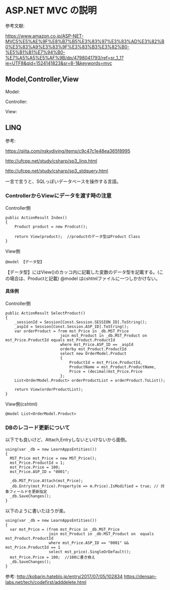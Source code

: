 # ASP.NET MVC の説明

参考文献:

https://www.amazon.co.jp/ASP-NET-MVC5%E5%AE%9F%E8%B7%B5%E3%83%97%E3%83%AD%E3%82%B0%E3%83%A9%E3%83%9F%E3%83%B3%E3%82%B0-%E5%B1%B1%E7%94%B0-%E7%A5%A5%E5%AF%9B/dp/4798041793/ref=sr_1_1?ie=UTF8&qid=1524141823&sr=8-1&keywords=mvc

## Model,Controller,View

Model:

Controller:

View:


## LINQ

参考:

https://qiita.com/nskydiving/items/c9c47c1e48ea365f8995

http://ufcpp.net/study/csharp/sp3_linq.html

http://ufcpp.net/study/csharp/sp3_stdquery.html

一言で言うと、SQLっぽいデータベースを操作する言語。


### ControllerからViewにデータを渡す時の注意

Controller側

```
public ActionResult Index()
{
    Product product = new Prodcut();

    return View(product);  //productのデータ型はProduct Class
}
```

View側

```
@model 【データ型】
```

【データ型】にはView()のカッコ内に記載した変数のデータ型を記載する。(この場合は、Productと記載)
@model はcshtmlファイルに一つしかかけない。

#### 具体例

Controller側

```
public ActionResult SelectProduct()
{
    _sessionId = Session[Const.Session.SESSION_ID].ToString();
    _aspId = Session[Const.Session.ASP_ID].ToString();
    var orderProduct = from mst_Price in _db.MST_Price
                        join mst_Product in _db.MST_Product on mst_Price.ProductId equals mst_Product.ProductId
                        where mst_Price.ASP_ID == _aspId
                        orderby mst_Product.ProductId
                        select new OrderModel.Product
                        {
                            ProductId = mst_Price.ProductId,
                            ProductName = mst_Product.ProductName,
                            Price = (decimal)mst_Price.Price
                        };
    List<OrderModel.Product> orderProductList = orderProduct.ToList();

    return View(orderProductList);
}
```

View側(cshtml)

```
@model List<OrderModel.Product>
```


### DBのレコード更新について

以下でも良いけど、Attach,Entryしないといけないから面倒。

```
using(var _db = new LearnAppsEntities())
{
  MST_Price mst_Price = new MST_Price();
  mst_Price.ProductId = 1;
  mst_Price.Price = 100;
  mst_Price.ASP_ID = "0001";

  _db.MST_Price.Attach(mst_Price);
  _db.Entry(mst_Price).Property(m => m.Price).IsModified = true; // 対象フィールドを更新指定
  _db.SaveChanges();
}

```


以下のように書いたほうが楽。

```
using(var _db = new LearnAppsEntities())
{
  var mst_Price = (from mst_Price in _db.MST_Price
                   join mst_Product in _db.MST_Product on  equals mst_Product.ProductId
                   where mst_Price.ASP_ID == "0001" && mst_Price.ProductId == 1
                   select mst_price).SingleOrDefault();
  mst_Price.Price = 100;  //100に書き換え
  _db.SaveChanges();
}

```

参考:
http://kobarin.hateblo.jp/entry/2017/07/05/102834
https://densan-labs.net/tech/codefirst/adddelete.html
